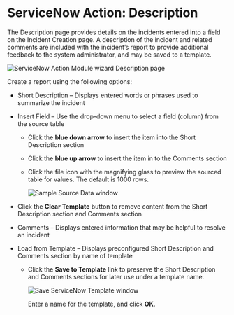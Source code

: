 # ServiceNow Action: Description

The Description page provides details on the incidents entered into a field on the Incident Creation
page. A description of the incident and related comments are included with the incident’s report to
provide additional feedback to the system administrator, and may be saved to a template.

![ServiceNow Action Module wizard Description page](/img/product_docs/accessanalyzer/admin/action/servicenow/description.webp)

Create a report using the following options:

- Short Description – Displays entered words or phrases used to summarize the incident
- Insert Field – Use the drop-down menu to select a field (column) from the source table

  - Click the **blue down arrow** to insert the item into the Short Description section
  - Click the **blue up arrow** to insert the item in to the Comments section
  - Click the file icon with the magnifying glass to preview the sourced table for values. The
    default is 1000 rows.

    ![Sample Source Data window](/img/product_docs/accessanalyzer/admin/action/servicenow/samplesourcedata.webp)

- Click the **Clear Template** button to remove content from the Short Description section and
  Comments section
- Comments – Displays entered information that may be helpful to resolve an incident
- Load from Template – Displays preconfigured Short Description and Comments section by name of
  template

  - Click the **Save to Template** link to preserve the Short Description and Comments sections
    for later use under a template name.

    ![Save ServiceNow Template window](/img/product_docs/accessanalyzer/admin/action/servicenow/savetemplate.webp)

    Enter a name for the template, and click **OK**.
